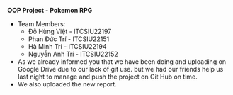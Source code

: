 **OOP Project - Pokemon RPG**
- Team Members:
  - Đỗ Hùng Việt - ITCSIU22197
  - Phan Đức Trí - ITCSIU22151
  - Hà Minh Trí - ITCSIU22194
  - Nguyễn Anh Trí - ITCSIU22152
- As we already informed you that we have been doing and uploading on Google Drive due to our lack of git use. but we had our friends help us last night to manage and push the project on Git Hub on time.
- We also uploaded the new report.

